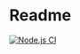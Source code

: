 # Readme

[![Node.js CI](https://github.com/yehsi2000/ossp3286-stat/actions/workflows/node.js.yml/badge.svg)](https://github.com/yehsi2000/ossp3286-stat/actions/workflows/node.js.yml)
